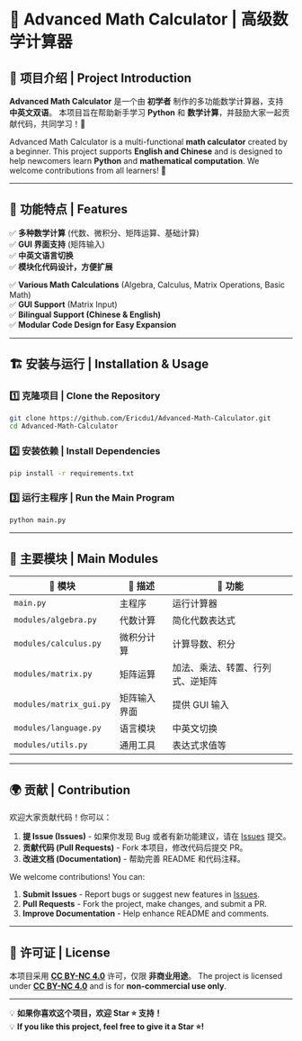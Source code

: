 # 🧮 Advanced Math Calculator | 高级数学计算器

## 📌 项目介绍 | Project Introduction

**Advanced Math Calculator** 是一个由 **初学者** 制作的多功能数学计算器，支持 **中英文双语**。
本项目旨在帮助新手学习 **Python** 和 **数学计算**，并鼓励大家一起贡献代码，共同学习！🚀

Advanced Math Calculator is a multi-functional **math calculator** created by a beginner.
This project supports **English and Chinese** and is designed to help newcomers learn **Python** and **mathematical computation**.
We welcome contributions from all learners! 🎯

---

## 🌟 功能特点 | Features
✅ **多种数学计算** (代数、微积分、矩阵运算、基础计算)  
✅ **GUI 界面支持** (矩阵输入)  
✅ **中英文语言切换**  
✅ **模块化代码设计，方便扩展**  

✅ **Various Math Calculations** (Algebra, Calculus, Matrix Operations, Basic Math)  
✅ **GUI Support** (Matrix Input)  
✅ **Bilingual Support (Chinese & English)**  
✅ **Modular Code Design for Easy Expansion**  

---

## 🏗️ 安装与运行 | Installation & Usage

### 1️⃣ **克隆项目 | Clone the Repository**
```bash
git clone https://github.com/Ericdu1/Advanced-Math-Calculator.git
cd Advanced-Math-Calculator
```

### 2️⃣ **安装依赖 | Install Dependencies**
```bash
pip install -r requirements.txt
```

### 3️⃣ **运行主程序 | Run the Main Program**
```bash
python main.py
```

---

## 🔧 主要模块 | Main Modules
| 📂 模块 | 📝 描述 | 📌 功能 |
|--------|--------|--------|
| `main.py` | 主程序 | 运行计算器 |
| `modules/algebra.py` | 代数计算 | 简化代数表达式 |
| `modules/calculus.py` | 微积分计算 | 计算导数、积分 |
| `modules/matrix.py` | 矩阵运算 | 加法、乘法、转置、行列式、逆矩阵 |
| `modules/matrix_gui.py` | 矩阵输入界面 | 提供 GUI 输入 |
| `modules/language.py` | 语言模块 | 中英文切换 |
| `modules/utils.py` | 通用工具 | 表达式求值等 |

---

## 🌍 贡献 | Contribution
欢迎大家贡献代码！你可以：  
1. **提 Issue (Issues)** - 如果你发现 Bug 或者有新功能建议，请在 [Issues](https://github.com/Ericdu1/Advanced-Math-Calculator/issues) 提交。  
2. **贡献代码 (Pull Requests)** - Fork 本项目，修改代码后提交 PR。  
3. **改进文档 (Documentation)** - 帮助完善 README 和代码注释。  

We welcome contributions! You can:  
1. **Submit Issues** - Report bugs or suggest new features in [Issues](https://github.com/Ericdu1/Advanced-Math-Calculator/issues).  
2. **Pull Requests** - Fork the project, make changes, and submit a PR.  
3. **Improve Documentation** - Help enhance README and comments.  

---

## 📜 许可证 | License
本项目采用 **[CC BY-NC 4.0](https://creativecommons.org/licenses/by-nc/4.0/deed.zh)** 许可，仅限 **非商业用途**。
The project is licensed under **[CC BY-NC 4.0](https://creativecommons.org/licenses/by-nc/4.0/deed.en)** and is for **non-commercial use only**.

---

💡 **如果你喜欢这个项目，欢迎 Star ⭐ 支持！**  
💡 **If you like this project, feel free to give it a Star ⭐!**  